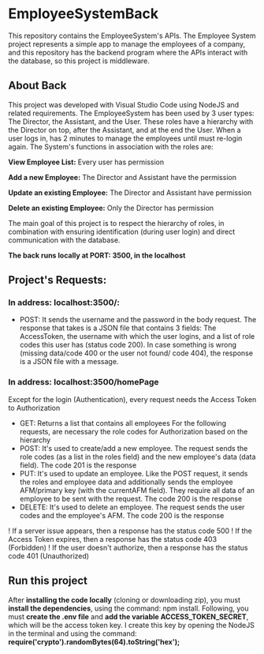# EmployeeSystemBack
This repository contains the EmployeeSystem's APIs. The Employee System project represents a simple app to manage the employees of a company, and this repository has the backend program where the APIs interact with the database, so this project is middleware.

## About Back
This project was developed with Visual Studio Code using NodeJS and related requirements. The EmployeeSystem has been used by 3 user types: The Director, the Assistant, and the User. These roles have a hierarchy with the Director on top, after the Assistant, and at the end the User. When a user logs in, has 2 minutes to manage the employees until must re-login again. 
The System's functions in association with the roles are: 

**View Employee List:** Every user has permission 

**Add a new Employee:** The Director and Assistant have the permission 

**Update an existing Employee:** The Director and Assistant have permission 

**Delete an existing Employee:** Only the Director has permission

The main goal of this project is to respect the hierarchy of roles, in combination with ensuring identification (during user login) and direct communication with the database.

**The back runs locally at PORT: 3500, in the localhost**

## Project's Requests:
### In address: localhost:3500/:
- POST: It sends the username and the password in the body request. The response that takes is a JSON file that contains 3 fields: The AccessToken, the username with which the user logins, and a list of role codes this user has (status code 200). In case something is wrong (missing data/code 400 or the user not found/ code 404), the response is a JSON file with a message.
### In address: localhost:3500/homePage
Except for the login (Authentication), every request needs the Access Token to Authorization
- GET: Returns a list that contains all employees 
For the following requests, are necessary the role codes for Authorization based on the hierarchy
- POST: It's used to create/add a new employee. The request sends the role codes (as a list in the roles field) and the new employee's data (data field). The code 201 is the response
- PUT: It's used to update an employee. Like the POST request, it sends the roles and employee data and additionally sends the employee AFM/primary key (with the currentAFM field). They require all data of an employee to be sent with the request. The code 200 is the response
- DELETE: It's used to delete an employee.  The request sends the user codes and the employee's AFM. The code 200 is the response

! If a server issue appears, then a response has the status code 500 
! If the Access Token expires, then a response has the status code 403 (Forbidden)
! If the user doesn't authorize, then a response has the status code 401 (Unauthorized)


## Run this project
After **installing the code locally** (cloning or downloading zip), you must **install the dependencies**, using the command: npm install. Following, you must **create the .env file** and **add the variable ACCESS_TOKEN_SECRET**, which will be the access token key. I create this key by opening the NodeJS in the terminal and using the command: **require('crypto').randomBytes(64).toString('hex');**
